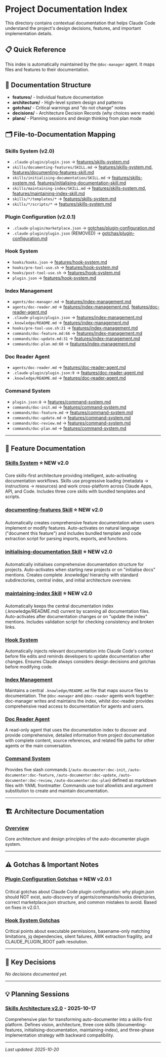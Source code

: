 # Project Documentation Index

This directory contains contextual documentation that helps Claude Code understand the project's design decisions, features, and important implementation details.

## 📋 Quick Reference

This index is automatically maintained by the `@doc-manager` agent. It maps files and features to their documentation.

## 📁 Documentation Structure

- **features/** - Individual feature documentation
- **architecture/** - High-level system design and patterns
- **gotchas/** - Critical warnings and "do not change" notes
- **decisions/** - Architecture Decision Records (why choices were made)
- **plans/** - Planning sessions and design thinking from plan mode

## 🗂️ File-to-Documentation Mapping

### Skills System (v2.0)
- `.claude-plugin/plugin.json` → [features/skills-system.md](features/skills-system.md)
- `skills/documenting-features/SKILL.md` → [features/skills-system.md](features/skills-system.md), [features/documenting-features-skill.md](features/documenting-features-skill.md)
- `skills/initialising-documentation/SKILL.md` → [features/skills-system.md](features/skills-system.md), [features/initialising-documentation-skill.md](features/initialising-documentation-skill.md)
- `skills/maintaining-index/SKILL.md` → [features/skills-system.md](features/skills-system.md), [features/maintaining-index-skill.md](features/maintaining-index-skill.md)
- `skills/*/templates/*` → [features/skills-system.md](features/skills-system.md)
- `skills/*/scripts/*` → [features/skills-system.md](features/skills-system.md)

### Plugin Configuration (v2.0.1)
- `.claude-plugin/marketplace.json` → [gotchas/plugin-configuration.md](gotchas/plugin-configuration.md)
- `.claude-plugin/plugin.json` (REMOVED) → [gotchas/plugin-configuration.md](gotchas/plugin-configuration.md)

### Hook System
- `hooks/hooks.json` → [features/hook-system.md](features/hook-system.md)
- `hooks/pre-tool-use.sh` → [features/hook-system.md](features/hook-system.md)
- `hooks/post-tool-use.sh` → [features/hook-system.md](features/hook-system.md)
- `plugin.json` → [features/hook-system.md](features/hook-system.md)

### Index Management
- `agents/doc-manager.md` → [features/index-management.md](features/index-management.md)
- `agents/doc-reader.md` → [features/index-management.md](features/index-management.md), [features/doc-reader-agent.md](features/doc-reader-agent.md)
- `.claude-plugin/plugin.json` → [features/index-management.md](features/index-management.md)
- `.knowledge/README.md` → [features/index-management.md](features/index-management.md)
- `hooks/pre-tool-use.sh:21` → [features/index-management.md](features/index-management.md)
- `commands/doc-feature.md:66` → [features/index-management.md](features/index-management.md)
- `commands/doc-update.md:31` → [features/index-management.md](features/index-management.md)
- `commands/doc-plan.md:60` → [features/index-management.md](features/index-management.md)

### Doc Reader Agent
- `agents/doc-reader.md` → [features/doc-reader-agent.md](features/doc-reader-agent.md)
- `.claude-plugin/plugin.json:9` → [features/doc-reader-agent.md](features/doc-reader-agent.md)
- `.knowledge/README.md` → [features/doc-reader-agent.md](features/doc-reader-agent.md)

### Command System
- `plugin.json:8` → [features/command-system.md](features/command-system.md)
- `commands/doc-init.md` → [features/command-system.md](features/command-system.md)
- `commands/doc-feature.md` → [features/command-system.md](features/command-system.md)
- `commands/doc-update.md` → [features/command-system.md](features/command-system.md)
- `commands/doc-review.md` → [features/command-system.md](features/command-system.md)
- `commands/doc-plan.md` → [features/command-system.md](features/command-system.md)

---

## 📝 Feature Documentation

### [Skills System](features/skills-system.md) ⭐ NEW v2.0
Core skills-first architecture providing intelligent, auto-activating documentation workflows. Skills use progressive loading (metadata → instructions → resources) and work cross-platform across Claude Apps, API, and Code. Includes three core skills with bundled templates and scripts.

### [documenting-features Skill](features/documenting-features-skill.md) ⭐ NEW v2.0
Automatically creates comprehensive feature documentation when users implement or modify features. Auto-activates on natural language ("document this feature") and includes bundled template and code extraction script for parsing imports, exports, and functions.

### [initialising-documentation Skill](features/initialising-documentation-skill.md) ⭐ NEW v2.0
Automatically initialises comprehensive documentation structure for projects. Auto-activates when starting new projects or on "initialise docs" mentions. Creates complete .knowledge/ hierarchy with standard subdirectories, central index, and initial architecture overview.

### [maintaining-index Skill](features/maintaining-index-skill.md) ⭐ NEW v2.0
Automatically keeps the central documentation index (.knowledge/README.md) current by scanning all documentation files. Auto-activates after documentation changes or on "update the index" mentions. Includes validation script for checking consistency and broken links.

### [Hook System](features/hook-system.md)
Automatically injects relevant documentation into Claude Code's context before file edits and reminds developers to update documentation after changes. Ensures Claude always considers design decisions and gotchas before modifying code.

### [Index Management](features/index-management.md)
Maintains a central `.knowledge/README.md` file that maps source files to documentation. The `@doc-manager` and `@doc-reader` agents work together: doc-manager writes and maintains the index, whilst doc-reader provides comprehensive read access to documentation for agents and users.

### [Doc Reader Agent](features/doc-reader-agent.md)
A read-only agent that uses the documentation index to discover and provide comprehensive, detailed information from project documentation with complete content, source references, and related file paths for other agents or the main conversation.

### [Command System](features/command-system.md)
Provides five slash commands (`/auto-documenter:doc-init`, `/auto-documenter:doc-feature`, `/auto-documenter:doc-update`, `/auto-documenter:doc-review`, `/auto-documenter:doc-plan`) defined as markdown files with YAML frontmatter. Commands use tool allowlists and argument substitution to create and maintain documentation.

---

## 🏗️ Architecture Documentation

### [Overview](architecture/overview.md)
Core architecture and design principles of the auto-documenter plugin system.

---

## ⚠️ Gotchas & Important Notes

### [Plugin Configuration Gotchas](gotchas/plugin-configuration.md) ⭐ NEW v2.0.1
Critical gotchas about Claude Code plugin configuration: why plugin.json should NOT exist, auto-discovery of agents/commands/hooks directories, correct marketplace.json structure, and common mistakes to avoid. Based on fixes in v2.0.1.

### [Hook System Gotchas](gotchas/hook-system-gotchas.md)
Critical points about executable permissions, basename-only matching limitations, jq dependencies, silent failures, AWK extraction fragility, and CLAUDE_PLUGIN_ROOT path resolution.

---

## 🤔 Key Decisions

*No decisions documented yet.*

---

## 💡 Planning Sessions

### [Skills Architecture v2.0](plans/skills-architecture-v2.md) - 2025-10-17
Comprehensive plan for transforming auto-documenter into a skills-first platform. Defines vision, architecture, three core skills (documenting-features, initialising-documentation, maintaining-index), and three-phase implementation strategy with backward compatibility.

---

*Last updated: 2025-10-20*
